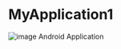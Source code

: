 # MyApplication1
![image](https://user-images.githubusercontent.com/33346480/52796978-dcdbcd00-309a-11e9-8056-a8321be524cb.png)
Android Application 
